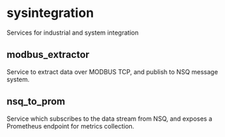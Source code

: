 # sysintegration
Services for industrial and system integration

## modbus_extractor

Service to extract data over MODBUS TCP, and publish to NSQ message system.

## nsq_to_prom

Service which subscribes to the data stream from NSQ, and exposes a Prometheus endpoint for metrics collection.

